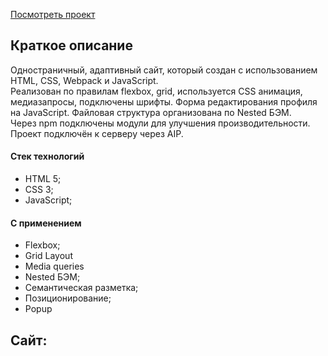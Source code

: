 
[Посмотреть проект](https://phomdev.github.io/mesto/)
## Краткое описание
Одностраничный, адаптивный сайт, который создан с использованием HTML, CSS, Webpack и JavaScript.   
Реализован по правилам flexbox, grid, используется CSS анимация, медиазапросы, подключены шрифты. Форма редактирования профиля на JavaScript. Файловая структура организована по Nested БЭМ.   
Через npm подключены модули для улучшения производительности. Проект подключён к серверу через AIP.
#### Стек технологий
  * HTML 5;
  * CSS 3;
  * JavaScript;
#### С применением
  * Flexbox;
  * Grid Layout
  * Media queries
  * Nested БЭМ;
  * Семантическая разметка;
  * Позиционирование;
  * Popup
## Сайт:


